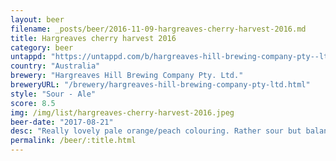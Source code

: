 ```yaml
---
layout: beer
filename: _posts/beer/2016-11-09-hargreaves-cherry-harvest-2016.md
title: Hargreaves cherry harvest 2016
category: beer
untappd: "https://untappd.com/b/hargreaves-hill-brewing-company-pty--ltd--cherry-harvest-2016--fruit-sour-/1935397"
country: "Australia"
brewery: "Hargreaves Hill Brewing Company Pty. Ltd."
breweryURL: "/brewery/hargreaves-hill-brewing-company-pty-ltd.html"
style: "Sour - Ale"
score: 8.5
img: /img/list/hargreaves-cherry-harvest-2016.jpeg
beer-date: "2017-08-21"
desc: "Really lovely pale orange/peach colouring. Rather sour but balances out well with the other flavours. Not what you would expect from a beer but bang on for a sour"
permalink: /beer/:title.html
---
```

